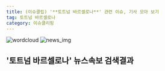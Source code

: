 ```yaml
---
title: (이슈클립) '**토트넘 바르셀로나**' 관련 이슈, 기사 모아 보기
tag: 토트넘 바르셀로나
category: 이슈클리핑
---
```

![wordcloud](https://s3.ap-northeast-2.amazonaws.com/lyrics101-wordcloud/2018-10-03-1538575296.png)
![news_img](https://user-images.githubusercontent.com/42597476/44507050-1206f400-a6e4-11e8-8d98-7ffbfebb353f.png)
## **'**토트넘 바르셀로나**'** 뉴스속보 검색결과

